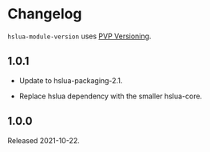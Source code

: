 # Changelog

`hslua-module-version` uses [PVP Versioning][].

## 1.0.1

-   Update to hslua-packaging-2.1.

-   Replace hslua dependency with the smaller hslua-core.

## 1.0.0

Released 2021-10-22.

  [PVP Versioning]: https://pvp.haskell.org
